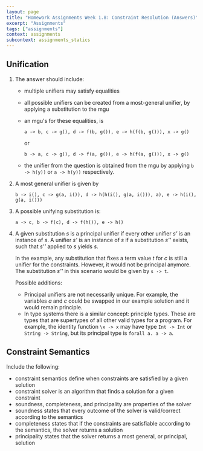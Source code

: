 ```yaml
---
layout: page
title: "Homework Assignments Week 1.8: Constraint Resolution (Answers)"
excerpt: "Assignments"
tags: ["assignments"]
context: assignments
subcontext: assignments_statics
---
```


## Unification

1. The answer should include:

   - multiple unifiers may satisfy equalities

   - all possible unifiers can be created from a most-general unifier,
     by applying a substitution to the mgu
    
   - an mgu's for these equalities, is

         a -> b, c -> g(), d -> f(b, g()), e -> h(f(b, g())), x -> g()

     or

         b -> a, c -> g(), d -> f(a, g()), e -> h(f(a, g())), x -> g()

    - the unifier from the question is obtained from the mgu by
      applying `b -> h(y))` or `a -> h(y))` respectively.

2. A most general unifier is given by

       b -> i(), c -> g(a, i()), d -> h(h(i(), g(a, i())), a), e -> h(i(), g(a, i()))

3. A possible unifying substitution is:

       a -> c, b -> f(c), d -> f(h()), e -> h()

4.  A given substitution _s_ is a principal unifier if every other
    unifier _s'_ is an instance of _s_. A unifier _s'_ is an instance
    of _s_ if a substitution _s''_ exists, such that _s''_ applied to
    _s_ yields _s_.

    In the example, any substitution that fixes a term value _t_ for
    _c_ is still a unifier for the constraints. However, it would not
    be principal anymore. The substitution _s''_ in this scenario
    would be given by `s -> t`.

    Possible additions:
    - Principal unifiers are not necessarily unique. For example, the
      variables _a_ and _c_ could be swapped in our example solution
      and it would remain principle.
    - In type systems there is a similar concept: principle
      types. These are types that are supertypes of all other valid
      types for a program. For example, the identity function `\x ->
      x` may have type `Int -> Int` or `String -> String`, but its
      principal type is `forall a. a -> a`.

## Constraint Semantics

Include the following:
- constraint semantics define when constraints are satisfied by a given solution
- constraint solver is an algorithm that finds a solution for a given constraint
- soundness, completeness, and principality are properties of the solver
- soundness states that every outcome of the solver is valid/correct according to the semantics
- completeness states that if the constraints are satisfiable according to the semantics, the solver returns a solution
- principality states that the solver returns a most general, or principal, solution
